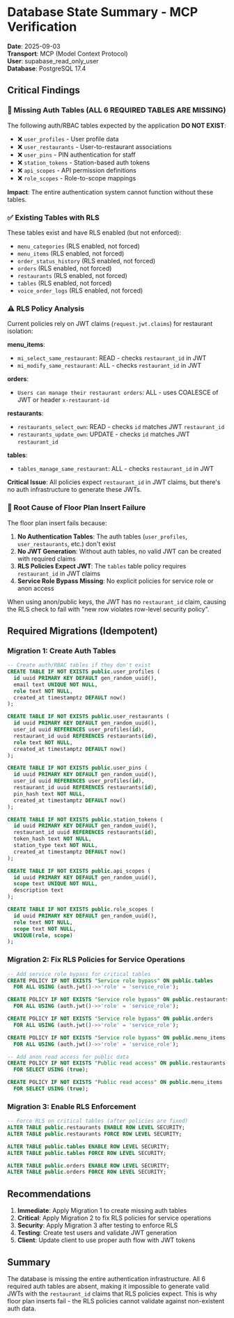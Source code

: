 # Database State Summary - MCP Verification

**Date**: 2025-09-03  
**Transport**: MCP (Model Context Protocol)  
**User**: supabase_read_only_user  
**Database**: PostgreSQL 17.4  

## Critical Findings

### 🔴 Missing Auth Tables (ALL 6 REQUIRED TABLES ARE MISSING)

The following auth/RBAC tables expected by the application **DO NOT EXIST**:
- ❌ `user_profiles` - User profile data
- ❌ `user_restaurants` - User-to-restaurant associations  
- ❌ `user_pins` - PIN authentication for staff
- ❌ `station_tokens` - Station-based auth tokens
- ❌ `api_scopes` - API permission definitions
- ❌ `role_scopes` - Role-to-scope mappings

**Impact**: The entire authentication system cannot function without these tables.

### ✅ Existing Tables with RLS

These tables exist and have RLS enabled (but not enforced):
- `menu_categories` (RLS enabled, not forced)
- `menu_items` (RLS enabled, not forced)  
- `order_status_history` (RLS enabled, not forced)
- `orders` (RLS enabled, not forced)
- `restaurants` (RLS enabled, not forced)
- `tables` (RLS enabled, not forced)
- `voice_order_logs` (RLS enabled, not forced)

### ⚠️ RLS Policy Analysis

Current policies rely on JWT claims (`request.jwt.claims`) for restaurant isolation:

**menu_items**:
- `mi_select_same_restaurant`: READ - checks `restaurant_id` in JWT
- `mi_modify_same_restaurant`: ALL - checks `restaurant_id` in JWT

**orders**:
- `Users can manage their restaurant orders`: ALL - uses COALESCE of JWT or header `x-restaurant-id`

**restaurants**:
- `restaurants_select_own`: READ - checks `id` matches JWT `restaurant_id`
- `restaurants_update_own`: UPDATE - checks `id` matches JWT `restaurant_id`

**tables**:
- `tables_manage_same_restaurant`: ALL - checks `restaurant_id` in JWT

**Critical Issue**: All policies expect `restaurant_id` in JWT claims, but there's no auth infrastructure to generate these JWTs.

### 🔴 Root Cause of Floor Plan Insert Failure

The floor plan insert fails because:

1. **No Authentication Tables**: The auth tables (`user_profiles`, `user_restaurants`, etc.) don't exist
2. **No JWT Generation**: Without auth tables, no valid JWT can be created with required claims
3. **RLS Policies Expect JWT**: The `tables` table policy requires `restaurant_id` in JWT claims
4. **Service Role Bypass Missing**: No explicit policies for service role or anon access

When using anon/public keys, the JWT has no `restaurant_id` claim, causing the RLS check to fail with "new row violates row-level security policy".

## Required Migrations (Idempotent)

### Migration 1: Create Auth Tables
```sql
-- Create auth/RBAC tables if they don't exist
CREATE TABLE IF NOT EXISTS public.user_profiles (
  id uuid PRIMARY KEY DEFAULT gen_random_uuid(),
  email text UNIQUE NOT NULL,
  role text NOT NULL,
  created_at timestamptz DEFAULT now()
);

CREATE TABLE IF NOT EXISTS public.user_restaurants (
  id uuid PRIMARY KEY DEFAULT gen_random_uuid(),
  user_id uuid REFERENCES user_profiles(id),
  restaurant_id uuid REFERENCES restaurants(id),
  role text NOT NULL,
  created_at timestamptz DEFAULT now()
);

CREATE TABLE IF NOT EXISTS public.user_pins (
  id uuid PRIMARY KEY DEFAULT gen_random_uuid(),
  user_id uuid REFERENCES user_profiles(id),
  restaurant_id uuid REFERENCES restaurants(id),
  pin_hash text NOT NULL,
  created_at timestamptz DEFAULT now()
);

CREATE TABLE IF NOT EXISTS public.station_tokens (
  id uuid PRIMARY KEY DEFAULT gen_random_uuid(),
  restaurant_id uuid REFERENCES restaurants(id),
  token_hash text NOT NULL,
  station_type text NOT NULL,
  created_at timestamptz DEFAULT now()
);

CREATE TABLE IF NOT EXISTS public.api_scopes (
  id uuid PRIMARY KEY DEFAULT gen_random_uuid(),
  scope text UNIQUE NOT NULL,
  description text
);

CREATE TABLE IF NOT EXISTS public.role_scopes (
  id uuid PRIMARY KEY DEFAULT gen_random_uuid(),
  role text NOT NULL,
  scope text NOT NULL,
  UNIQUE(role, scope)
);
```

### Migration 2: Fix RLS Policies for Service Operations
```sql
-- Add service role bypass for critical tables
CREATE POLICY IF NOT EXISTS "Service role bypass" ON public.tables
  FOR ALL USING (auth.jwt()->>'role' = 'service_role');

CREATE POLICY IF NOT EXISTS "Service role bypass" ON public.restaurants  
  FOR ALL USING (auth.jwt()->>'role' = 'service_role');

CREATE POLICY IF NOT EXISTS "Service role bypass" ON public.orders
  FOR ALL USING (auth.jwt()->>'role' = 'service_role');

CREATE POLICY IF NOT EXISTS "Service role bypass" ON public.menu_items
  FOR ALL USING (auth.jwt()->>'role' = 'service_role');

-- Add anon read access for public data
CREATE POLICY IF NOT EXISTS "Public read access" ON public.restaurants
  FOR SELECT USING (true);

CREATE POLICY IF NOT EXISTS "Public read access" ON public.menu_items  
  FOR SELECT USING (true);
```

### Migration 3: Enable RLS Enforcement
```sql
-- Force RLS on critical tables (after policies are fixed)
ALTER TABLE public.restaurants ENABLE ROW LEVEL SECURITY;
ALTER TABLE public.restaurants FORCE ROW LEVEL SECURITY;

ALTER TABLE public.tables ENABLE ROW LEVEL SECURITY;
ALTER TABLE public.tables FORCE ROW LEVEL SECURITY;

ALTER TABLE public.orders ENABLE ROW LEVEL SECURITY;
ALTER TABLE public.orders FORCE ROW LEVEL SECURITY;
```

## Recommendations

1. **Immediate**: Apply Migration 1 to create missing auth tables
2. **Critical**: Apply Migration 2 to fix RLS policies for service operations
3. **Security**: Apply Migration 3 after testing to enforce RLS
4. **Testing**: Create test users and validate JWT generation
5. **Client**: Update client to use proper auth flow with JWT tokens

## Summary

The database is missing the entire authentication infrastructure. All 6 required auth tables are absent, making it impossible to generate valid JWTs with the `restaurant_id` claims that RLS policies expect. This is why floor plan inserts fail - the RLS policies cannot validate against non-existent auth data.